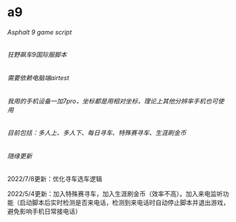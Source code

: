 # a9
###### Asphalt 9 game script
###### 狂野飙车9国际服脚本
###### 需要依赖电脑端airtest
###### 我用的手机设备一加7pro，坐标都是用相对坐标，理论上其他分辨率手机也可使用
###### 目前包括：多人上、多人下、每日寻车、特殊赛寻车、生涯刷金币
###### 随缘更新
2022/7/8更新：优化寻车选车逻辑

2022/5/4更新：加入特殊赛寻车，加入生涯刷金币（效率不高）。加入来电监听功能（启动脚本后实时检测是否来电话，检测到来电话时自动停止脚本并退出游戏，避免影响手机日常接电话）
